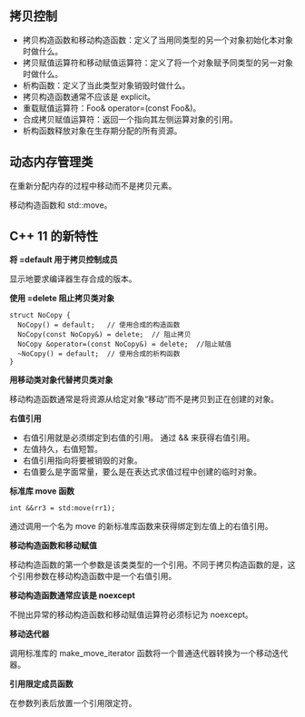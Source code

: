 ## 拷贝控制

* 拷贝构造函数和移动构造函数：定义了当用同类型的另一个对象初始化本对象时做什么。
* 拷贝赋值运算符和移动赋值运算符：定义了将一个对象赋予同类型的另一对象时做什么。
* 析构函数：定义了当此类型对象销毁时做什么。
* 拷贝构造函数通常不应该是 explicit。
* 重载赋值运算符：Foo& operator=(const Foo&)。
* 合成拷贝赋值运算符：返回一个指向其左侧运算对象的引用。
* 析构函数释放对象在生存期分配的所有资源。

## 动态内存管理类

在重新分配内存的过程中移动而不是拷贝元素。

移动构造函数和 std::move。

## C++ 11 的新特性

**将 =default 用于拷贝控制成员**

显示地要求编译器生存合成的版本。

**使用 =delete 阻止拷贝类对象**

```
struct NoCopy {
  NoCopy() = default;   // 使用合成的构造函数
  NoCopy(const NoCopy&) = delete;  // 阻止拷贝
  NoCopy &operator=(const NoCopy&) = delete;  //阻止赋值
  ~NoCopy() = default;  // 使用合成的析构函数
}
```

**用移动类对象代替拷贝类对象**

移动构造函数通常是将资源从给定对象“移动”而不是拷贝到正在创建的对象。

**右值引用**

* 右值引用就是必须绑定到右值的引用。 通过 && 来获得右值引用。
* 左值持久，右值短暂。
* 右值引用指向将要被销毁的对象。
* 右值要么是字面常量，要么是在表达式求值过程中创建的临时对象。

**标准库 move 函数**

`int &&rr3 = std:move(rr1);`

通过调用一个名为 move 的新标准库函数来获得绑定到左值上的右值引用。

**移动构造函数和移动赋值**

移动构造函数的第一个参数是该类类型的一个引用。不同于拷贝构造函数的是，这个引用参数在移动构造函数中是一个右值引用。

**移动构造函数通常应该是 noexcept**

不抛出异常的移动构造函数和移动赋值运算符必须标记为 noexcept。

**移动迭代器**

调用标准库的 make_move_iterator 函数将一个普通迭代器转换为一个移动迭代器。

**引用限定成员函数**

在参数列表后放置一个引用限定符。


